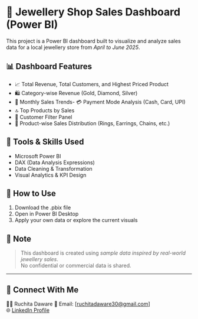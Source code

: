 # 💎 Jewellery Shop Sales Dashboard (Power BI)

This project is a Power BI dashboard built to visualize and analyze sales data for a local jewellery store from *April to June 2025*.

## 📊 Dashboard Features

- 📈 Total Revenue, Total Customers, and Highest Priced Product
- 🛍 Category-wise Revenue (Gold, Diamond, Silver)
- 📅 Monthly Sales Trends- 💳 Payment Mode Analysis (Cash, Card, UPI)
- 🔝 Top Products by Sales
- 👥 Customer Filter Panel
- 🍩 Product-wise Sales Distribution (Rings, Earrings, Chains, etc.)

## 📌 Tools & Skills Used

- Microsoft Power BI
- DAX (Data Analysis Expressions)
- Data Cleaning & Transformation
- Visual Analytics & KPI Design

## 📎 How to Use
1. Download the .pbix file
2. Open in Power BI Desktop
3. Apply your own data or explore the current visuals

## 📢 Note

> This dashboard is created using *sample data inspired by real-world jewellery sales*.  
> No confidential or commercial data is shared.

---

## 🔗 Connect With Me

👩‍💻 Ruchita Daware
📧 Email: [ruchitadaware30@gmail.com]  
🌐 [LinkedIn Profile](www.linkedin.com/in/ruchita-daware)

